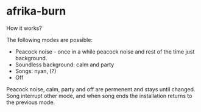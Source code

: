 # afrika-burn

How it works?

The following modes are possible:
- Peacock noise - once in a while peacock noise and rest of the time just background.
- Soundless background: calm and party
- Songs: nyan, (?)
- Off

Peacock noise, calm, party and off are permenent and stays until changed. Song interrupt other mode, and when song ends the installation returns to the previous mode.

